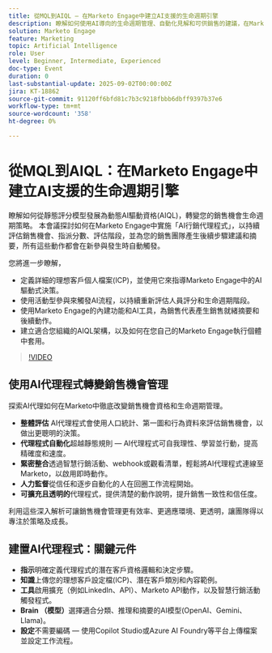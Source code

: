```yaml
---
title: 從MQL到AIQL — 在Marketo Engage中建立AI支援的生命週期引擎
description: 瞭解如何使用AI導向的生命週期管理、自動化見解和可供銷售的建議，在Marketo Engage中轉變銷售機會評分。
solution: Marketo Engage
feature: Marketing
topic: Artificial Intelligence
role: User
level: Beginner, Intermediate, Experienced
doc-type: Event
duration: 0
last-substantial-update: 2025-09-02T00:00:00Z
jira: KT-18862
source-git-commit: 91120ff6bfd81c7b3c9218fbbb6dbff9397b37e6
workflow-type: tm+mt
source-wordcount: '358'
ht-degree: 0%

---
```



# 從MQL到AIQL：在Marketo Engage中建立AI支援的生命週期引擎

瞭解如何從靜態評分模型發展為動態AI驅動資格(AIQL)，轉變您的銷售機會生命週期策略。 本會議探討如何在Marketo Engage中實施「AI行銷代理程式」，以持續評估銷售機會、指派分數、評估階段，並為您的銷售團隊產生後續步驟建議和摘要，所有這些動作都會在新參與發生時自動觸發。

您將進一步瞭解，

* 定義詳細的理想客戶個人檔案(ICP)，並使用它來指導Marketo Engage中的AI驅動式決策。
* 使用活動型參與來觸發AI流程，以持續重新評估人員評分和生命週期階段。
* 使用Marketo Engage的內建功能和AI工具，為銷售代表產生銷售就緒摘要和後續動作。
* 建立適合您組織的AIQL架構，以及如何在您自己的Marketo Engage執行個體中套用。

>[!VIDEO](https://video.tv.adobe.com/v/3471387/?learn=on&enablevpops)

## 使用AI代理程式轉變銷售機會管理

探索AI代理如何在Marketo中徹底改變銷售機會資格和生命週期管理。

* **整體評估** AI代理程式會使用人口統計、第一圖和行為資料來評估銷售機會，以做出更聰明的決策。
* **代理程式自動化**&#x200B;超越靜態規則 — AI代理程式可自我理性、學習並行動，提高精確度和速度。
* **緊密整合**&#x200B;透過智慧行銷活動、webhook或觀看清單，輕鬆將AI代理程式連線至Marketo，以啟用即時動作。
* **人力監督**&#x200B;從信任和逐步自動化的人在回圈工作流程開始。
* **可擴充且透明的**&#x200B;代理程式，提供清楚的動作說明，提升銷售一致性和信任度。

利用這些深入解析可讓銷售機會管理更有效率、更適應環境、更透明，讓團隊得以專注於策略及成長。

## 建置AI代理程式：關鍵元件

* **指示**&#x200B;明確定義代理程式的潛在客戶資格邏輯和決定步驟。
* **知識**&#x200B;上傳您的理想客戶設定檔(ICP)、潛在客戶類別和內容範例。
* **工具**&#x200B;啟用擴充（例如LinkedIn、API）、Marketo API動作，以及智慧行銷活動觸發程式。
* **Brain （模型）**&#x200B;選擇適合分類、推理和摘要的AI模型(OpenAI、Gemini、Llama)。
* **設定**&#x200B;不需要編碼 — 使用Copilot Studio或Azure AI Foundry等平台上傳檔案並設定工作流程。
